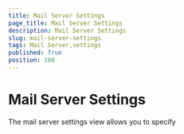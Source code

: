 ```yaml
---
title: Mail Server Settings
page_title: Mail Server Settings
description: Mail Server Settings
slug: mail-server-settings
tags: Mail Server,settings
published: True
position: 100
---
```


# Mail Server Settings

The mail server settings view allows you to specify 


